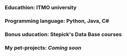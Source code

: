 ### Educathion: ITMO university
### Programming language: Python, Java, C#
### Bonus uducation: Stepick's Data Base courses
### My pet-projects: *Coming soon*
 

